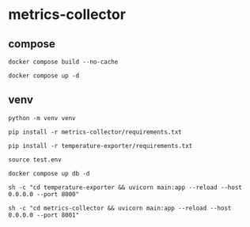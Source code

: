 # metrics-collector

## compose 

```
docker compose build --no-cache
```

```
docker compose up -d
```

## venv

```
python -m venv venv
```
```
pip install -r metrics-collector/requirements.txt
```
```
pip install -r temperature-exporter/requirements.txt
```
```
source test.env
```
```
docker compose up db -d
```
```
sh -c "cd temperature-exporter && uvicorn main:app --reload --host 0.0.0.0 --port 8000"
```
```
sh -c "cd metrics-collector && uvicorn main:app --reload --host 0.0.0.0 --port 8001"
```